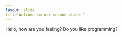 ```yaml
---
layout: slide
title"Welcome to our second slide!"
---
```

Hello, how are you feeling? Do you like programming?
